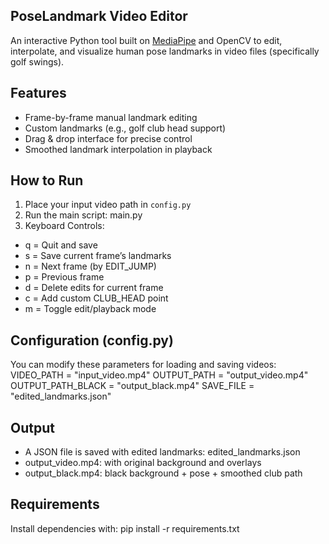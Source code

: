 PoseLandmark Video Editor
----------------------------
An interactive Python tool built on [MediaPipe](https://google.github.io/mediapipe/) and OpenCV to edit, interpolate, and visualize human pose landmarks in video files (specifically golf swings).


Features
-----------
- Frame-by-frame manual landmark editing
- Custom landmarks (e.g., golf club head support)
- Drag & drop interface for precise control
- Smoothed landmark interpolation in playback


How to Run
------------
1. Place your input video path in `config.py`
2. Run the main script: main.py
3. Keyboard Controls:
- q = Quit and save
- s = Save current frame’s landmarks
- n	= Next frame (by EDIT_JUMP)
- p	= Previous frame
- d	= Delete edits for current frame
- c	= Add custom CLUB_HEAD point
- m	= Toggle edit/playback mode


Configuration (config.py)
---------------------------
You can modify these parameters for loading and saving videos:
VIDEO_PATH = "input_video.mp4"
OUTPUT_PATH = "output_video.mp4"
OUTPUT_PATH_BLACK = "output_black.mp4"
SAVE_FILE = "edited_landmarks.json"


Output
--------
- A JSON file is saved with edited landmarks: edited_landmarks.json
- output_video.mp4: with original background and overlays
- output_black.mp4: black background + pose + smoothed club path


Requirements
-------------
Install dependencies with: pip install -r requirements.txt
